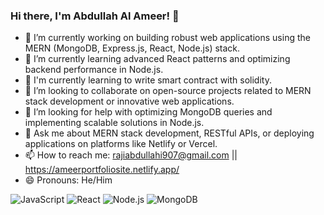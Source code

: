 ### Hi there, I'm Abdullah Al Ameer! 👋

- 🔭 I’m currently working on building robust web applications using the MERN (MongoDB, Express.js, React, Node.js) stack.
- 🌱 I’m currently learning advanced React patterns and optimizing backend performance in Node.js.
- 🌱 I'm currently learning to write smart contract with solidity.
- 👯 I’m looking to collaborate on open-source projects related to MERN stack development or innovative web applications.
- 🤔 I’m looking for help with optimizing MongoDB queries and implementing scalable solutions in Node.js.
- 💬 Ask me about MERN stack development, RESTful APIs, or deploying applications on platforms like Netlify or Vercel.
- 📫 How to reach me: rajiabdullahi907@gmail.com || https://ameerportfoliosite.netlify.app/
- 😄 Pronouns: He/Him


![JavaScript](https://img.shields.io/badge/-JavaScript-yellow?style=for-the-badge&logo=javascript)
![React](https://img.shields.io/badge/-React-blue?style=for-the-badge&logo=react&logoColor=white)
![Node.js](https://img.shields.io/badge/-Node.js-green?style=for-the-badge&logo=node.js&logoColor=white)
![MongoDB](https://img.shields.io/badge/-MongoDB-green?style=for-the-badge&logo=mongodb)
